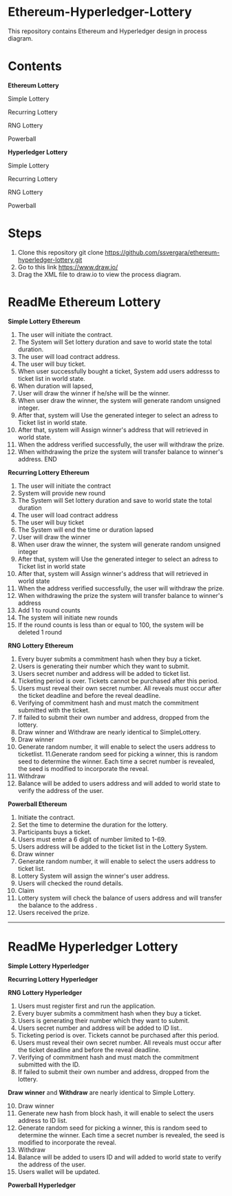 # Ethereum-Hyperledger-Lottery

This repository contains Ethereum and Hyperledger design in process diagram. 

# Contents

**Ethereum Lottery**

Simple Lottery

Recurring Lottery

RNG Lottery

Powerball

**Hyperledger Lottery**

Simple Lottery

Recurring Lottery

RNG Lottery

Powerball

# Steps

1. Clone this repository git clone https://github.com/ssvergara/ethereum-hyperledger-lottery.git
2. Go to this link https://www.draw.io/ 
3. Drag the XML file to draw.io to view the process diagram.

# ReadMe Ethereum Lottery

**Simple Lottery Ethereum**

1. The user will initiate the contract.
2. The System will Set lottery duration and save to world state the total duration.
3. The user will load contract address.
4. The user will buy ticket.
5. When user successfully bought a ticket, System add users addresss to ticket list in world state.
6. When duration will lapsed,
7. User will draw the winner if he/she will be the winner.
8. When user draw the winner, the system will generate random unsigned integer.
9. After that, system will Use the generated integer to select an adress to Ticket list in world state.
10. After that, system will Assign winner's address that will retrieved in world state.
11. When the address verified successfully, the user will withdraw the prize.
12. When withdrawing the prize the system will transfer balance to winner's address.
END

**Recurring Lottery Ethereum**

1. The user will initiate the contract
2. System will provide new round
3. The System will Set lottery duration and save to world state the total duration
4. The user will load contract address
5. The user will buy ticket
6. The System will end the time or duration lapsed
7. User will draw the winner
8. When user draw the winner, the system will generate random unsigned integer
9. After that, system will Use the generated integer to select an adress to Ticket list in world state
10. After that, system will Assign winner's address that will retrieved in world state
11. When the address verified successfully, the user will withdraw the prize.
12. When withdrawing the prize the system will transfer balance to winner's address
13. Add 1 to round counts
14. The system will initiate new rounds
15. If the round counts is less than or equal to 100, the system will be deleted 1 round

**RNG Lottery Ethereum**

1. Every buyer submits a commitment hash when they buy a ticket.
2. Users is generating their number which they want to submit.
3. Users secret number and address will be added to ticket list.
4. Ticketing period is over. Tickets cannot be purchased after this period.
5. Users must reveal their own secret number.  All reveals must occur after the ticket deadline and before the reveal deadline.
6. Verifying of commitment hash and must match the commitment submitted with the ticket.
7. If failed to submit their own number and address, dropped from the lottery.
8. Draw winner and Withdraw are nearly identical to SimpleLottery.
9. Draw winner 
10. Generate random number, it will enable to select the users address to ticketlist.
11.Generate random seed for picking a winner, this is random seed to determine the winner. Each time a secret number is revealed, the seed is modified to incorporate the reveal.
12. Withdraw 	
13. Balance will be added to users address and will added to world state to verify the address of the user.

**Powerball Ethereum**

1. Initiate the contract.
2. Set the time to determine the duration for the lottery.
3. Participants buys a ticket.
4. Users must enter a 6 digit of number limited to 1-69.
5. Users address will be added to the ticket list in the Lottery System.
6. Draw winner 
7. Generate random number, it will enable to select the users address to ticket list.
8. Lottery System will assign the winner's user address.
9. Users will checked the round details.
10. Claim
11. Lottery system will check the balance of users address and will transfer the balance to the address .
12. Users received the prize.

______________________________________________________________________________________________________

# ReadMe Hyperledger Lottery

**Simple Lottery Hyperledger**

**Recurring Lottery Hyperledger**

**RNG Lottery Hyperledger**

1. Users must register first and run the application.
2. Every buyer submits a commitment hash when they buy a ticket.
3. Users is generating their number which they want to submit.
4. Users secret number and address will be added to ID list..
5. Ticketing period is over. Tickets cannot be purchased after this period.
6. Users must reveal their own secret number.  All reveals must occur after the ticket deadline and before the reveal deadline.
7. Verifying of commitment hash and must match the commitment submitted with the ID.
8. If failed to submit their own number and address, dropped from the lottery.

**Draw winner** and **Withdraw** are nearly identical to Simple Lottery.

10. Draw winner 
11. Generate new hash from block hash, it will enable to select the users address to ID list.
12. Generate random seed for picking a winner, this is random seed to determine the winner. Each time a secret number is revealed, the seed is modified to incorporate the reveal.
13. Withdraw 	
14. Balance will be added to users ID and will added to world state to verify the address of the user.
15. Users wallet will be updated.

**Powerball Hyperledger**


